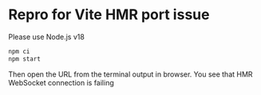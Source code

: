 # Repro for Vite HMR port issue

Please use Node.js v18

```sh
npm ci
npm start
```

Then open the URL from the terminal output in browser.
You see that HMR WebSocket connection is failing
